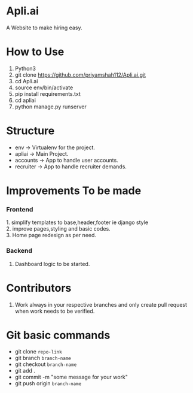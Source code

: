 # Apli.ai
A Website to make hiring easy.

# How to Use

1. Python3
2. git clone https://github.com/priyamshah112/Apli.ai.git
3. cd Apli.ai
4. source env/bin/activate
5. pip install requirements.txt
6. cd apliai
7. python manage.py runserver

# Structure

* env -> Virtualenv for the project.
* apliai -> Main Project.
* accounts -> App to handle user accounts.
* recruiter -> App to handle recruiter demands.

# Improvements To be made

<h3> Frontend </h4>
1. simplify templates to base,header,footer ie django style <br>
2. improve pages,styling and basic codes.<br>
3. Home page redesign as per need.

<h3> Backend </h3>

1. Dashboard logic to be started.

# Contributors

1. Work always in your respective branches and only create pull request when work needs to be verified.

# Git basic commands

* git clone `repo-link`
* git branch `branch-name`
* git checkout `branch-name`
* git add .
* git commit -m "some message for your work"
* git push origin `branch-name`
